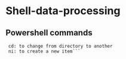 # Shell-data-processing
## Powershell commands
``` mkdir: to create a new directory
 cd: to change from directory to another
 ni: to create a new item```